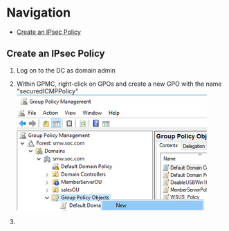 # Navigation
* [Create an IPsec Policy](#create-an-ipsec-policy)


## Create an IPsec Policy  

1. Log on to the DC as domain admin

2. Within GPMC, right-click on GPOs and create a new GPO with the name "securedICMPPolicy"  
![image](../images/Pasted%20image%2020230815105132.png)  

3. 